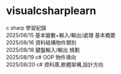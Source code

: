 # visualcsharplearn  
 c sharp  學習紀錄  
 2025/08/15 基本變數+輸入/輸出/處理  基本概要  
 2025/08/16 資料結構物件類別  
 2025/08/18 鍵盤輸入/輸出 規劃  
 2025/08/19 c# OOP 物件導向  
 2025/08/20 c# 資料庫,軟體架構,設計方向  

